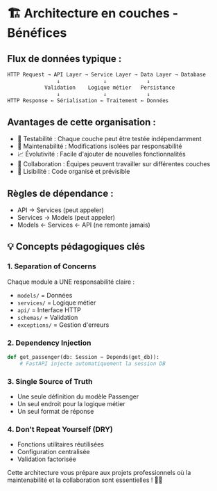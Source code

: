 # 🏗️ Architecture en couches - Bénéfices

## Flux de données typique :

```txt
HTTP Request → API Layer → Service Layer → Data Layer → Database
                ↓              ↓             ↓
            Validation    Logique métier   Persistance
                ↓              ↓             ↓
HTTP Response ← Sérialisation ← Traitement ← Données
```

## Avantages de cette organisation :

- 🔄 Testabilité : Chaque couche peut être testée indépendamment
- 🔧 Maintenabilité : Modifications isolées par responsabilité
- 📈 Évolutivité : Facile d'ajouter de nouvelles fonctionnalités
- 👥 Collaboration : Équipes peuvent travailler sur différentes couches
- 🎯 Lisibilité : Code organisé et prévisible

## Règles de dépendance :

- API → Services (peut appeler)
- Services → Models (peut appeler)
- Models ← Services ← API (ne remonte jamais)

## 💡 Concepts pédagogiques clés

### 1. Separation of Concerns

Chaque module a UNE responsabilité claire :

- `models/` = Données
- `services/` = Logique métier
- `api/` = Interface HTTP
- `schemas/` = Validation
- `exceptions/` = Gestion d'erreurs

### 2. Dependency Injection

```python
def get_passenger(db: Session = Depends(get_db)):
    # FastAPI injecte automatiquement la session DB
```

### 3. Single Source of Truth

- Une seule définition du modèle Passenger
- Un seul endroit pour la logique métier
- Un seul format de réponse

### 4. Don't Repeat Yourself (DRY)

- Fonctions utilitaires réutilisées
- Configuration centralisée
- Validation factorisée

Cette architecture vous prépare aux projets professionnels où la maintenabilité et la collaboration sont essentielles ! 🎯✨